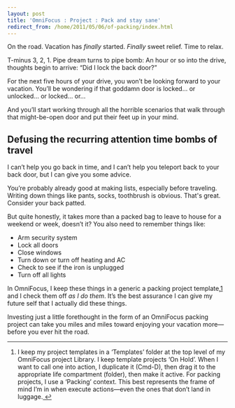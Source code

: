 ```yaml
---
layout: post
title: 'OmniFocus : Project : Pack and stay sane'
redirect_from: /home/2011/05/06/of-packing/index.html
---
```

<p>On the road. Vacation has <em>finally</em> started. <em>Finally</em> sweet relief. Time to relax.</p>
<p>T-minus 3, 2, 1. Pipe dream turns to pipe bomb: An hour or so into the drive, thoughts begin to arrive: “Did I lock the back door?”</p>
<p>For the next five hours of your drive, you won’t be looking forward to your vacation. You’ll be wondering if that goddamn door is locked… or unlocked… or locked… or…</p>
<p>And you’ll start working through all the horrible scenarios that walk through that might-be-open door and put their feet up in your mind.</p>
<h2 id="diffusingtherecurringattentiontimebombsoftravel">Defusing the recurring attention time bombs of travel</h2>
<p>I can’t help you go back in time, and I can’t help you teleport back to your back door, but I can give you some advice.</p>
<p>You’re probably already good at making lists, especially before traveling. Writing down things like pants, socks, toothbrush is obvious. That's great. Consider your back patted.</p>
<p>But quite honestly, it takes more than a packed bag to leave to house for a weekend or week, doesn’t it? You also need to remember things like:</p>
<ul>
<li>Arm security system</li>
<li>Lock all doors</li>
<li>Close windows</li>
<li>Turn down or turn off heating and AC</li>
<li>Check to see if the iron is unplugged</li>
<li>Turn off all lights</li>
</ul>
<p>In OmniFocus, I keep these things in a generic a packing project template,<a id="fnref:f1" class="footnote" title="see footnote" href="#fn:f1">1</a> and I check them off <em>as I do them</em>.  It’s the best assurance I can give my future self that I actually did these things.</p>
<p>Investing just a little forethought in the form of an OmniFocus packing project can take you miles and miles toward enjoying your vacation more—before you ever hit the road.</p>
<div class="footnotes">
<hr />
<ol>
<li id="fn:f1">
<p>I keep my project templates in a ‘Templates’ folder at the top level of my OmniFocus project Library. I keep template projects ‘On Hold’. When I want to call one into action, I duplicate it (Cmd-D), then drag it to the appropriate life compartment (folder), then make it active. For packing projects, I use a ‘Packing’ context. This best represents the frame of mind I’m in when execute actions—even the ones that don’t land in luggage.<a class="reversefootnote" title="return to article" href="#fnref:f1"> ↩</a></p>
</li>
</ol>
</div>

